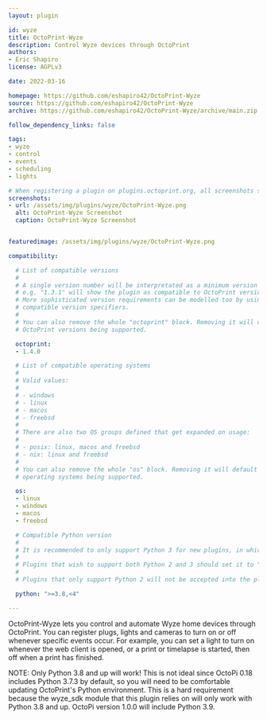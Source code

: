 ```yaml
---
layout: plugin

id: wyze
title: OctoPrint-Wyze
description: Control Wyze devices through OctoPrint
authors:
- Eric Shapiro
license: AGPLv3

date: 2022-03-16

homepage: https://github.com/eshapiro42/OctoPrint-Wyze
source: https://github.com/eshapiro42/OctoPrint-Wyze
archive: https://github.com/eshapiro42/OctoPrint-Wyze/archive/main.zip

follow_dependency_links: false

tags:
- wyze
- control
- events
- scheduling
- lights

# When registering a plugin on plugins.octoprint.org, all screenshots should be uploaded not linked from external sites.
screenshots:
- url: /assets/img/plugins/wyze/OctoPrint-Wyze.png
  alt: OctoPrint-Wyze Screenshot
  caption: OctoPrint-Wyze Screenshot


featuredimage: /assets/img/plugins/wyze/OctoPrint-Wyze.png

compatibility:

  # List of compatible versions
  #
  # A single version number will be interpretated as a minimum version requirement,
  # e.g. "1.3.1" will show the plugin as compatible to OctoPrint versions 1.3.1 and up.
  # More sophisticated version requirements can be modelled too by using PEP440
  # compatible version specifiers.
  #
  # You can also remove the whole "octoprint" block. Removing it will default to all
  # OctoPrint versions being supported.

  octoprint:
  - 1.4.0

  # List of compatible operating systems
  #
  # Valid values:
  #
  # - windows
  # - linux
  # - macos
  # - freebsd
  #
  # There are also two OS groups defined that get expanded on usage:
  #
  # - posix: linux, macos and freebsd
  # - nix: linux and freebsd
  #
  # You can also remove the whole "os" block. Removing it will default to all
  # operating systems being supported.

  os:
  - linux
  - windows
  - macos
  - freebsd

  # Compatible Python version
  #
  # It is recommended to only support Python 3 for new plugins, in which case this should be ">=3,<4"
  # 
  # Plugins that wish to support both Python 2 and 3 should set it to ">=2.7,<4".
  #
  # Plugins that only support Python 2 will not be accepted into the plugin repository.

  python: ">=3.8,<4"

---
```


OctoPrint-Wyze lets you control and automate Wyze home devices through OctoPrint. You can register plugs, lights and cameras to turn on or off whenever specific events occur. For example, you can set a light to turn on whenever the web client is opened, or a print or timelapse is started, then off when a print has finished.

NOTE: Only Python 3.8 and up will work! This is not ideal since OctoPi 0.18 includes Python 3.7.3 by default, so you will need to be comfortable updating OctoPrint's Python environment. This is a hard requirement because the wyze_sdk module that this plugin relies on will only work with Python 3.8 and up. OctoPi version 1.0.0 will include Python 3.9.
